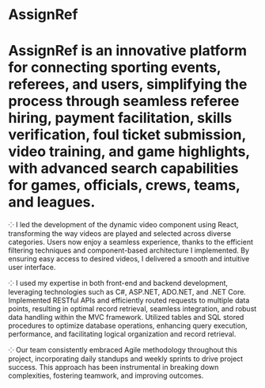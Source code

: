 # AssignRef

# AssignRef is an innovative platform for connecting sporting events, referees, and users, simplifying the process through seamless referee hiring, payment facilitation, skills verification, foul ticket submission, video training, and game highlights, with advanced search capabilities for games, officials, crews, teams, and leagues. 

⁘ I led the development of the dynamic video component using React, transforming the way videos are played and selected across diverse categories. Users now enjoy a seamless experience, thanks to the efficient filtering techniques and component-based architecture I implemented. By ensuring easy access to desired videos, I delivered a smooth and intuitive user interface.

⁘ I used my expertise in both front-end and backend development, leveraging technologies such as C#, ASP.NET, ADO.NET, and .NET Core. Implemented RESTful APIs and efficiently routed requests to multiple data points, resulting in optimal record retrieval, seamless integration, and robust data handling within the MVC framework. Utilized tables and SQL stored procedures to optimize database operations, enhancing query execution, performance, and facilitating logical organization and record retrieval.

⁘ Our team consistently embraced Agile methodology throughout this project, incorporating daily standups and weekly sprints to drive project success. This approach has been instrumental in breaking down complexities, fostering teamwork, and improving outcomes.
